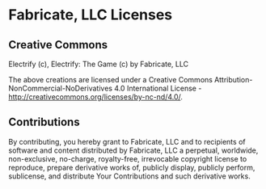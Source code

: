 # Fabricate, LLC Licenses

## Creative Commons

Electrify (c), Electrify: The Game (c) by Fabricate, LLC

The above creations are licensed under a Creative Commons Attribution-NonCommercial-NoDerivatives 4.0 International License - http://creativecommons.org/licenses/by-nc-nd/4.0/.

## Contributions

By contributing, you hereby grant to Fabricate, LLC and to recipients of software and content distributed by Fabricate, LLC a perpetual, worldwide, non-exclusive, no-charge, royalty-free, irrevocable copyright license to reproduce, prepare derivative works of, publicly display, publicly perform, sublicense, and distribute Your Contributions and such derivative works.
